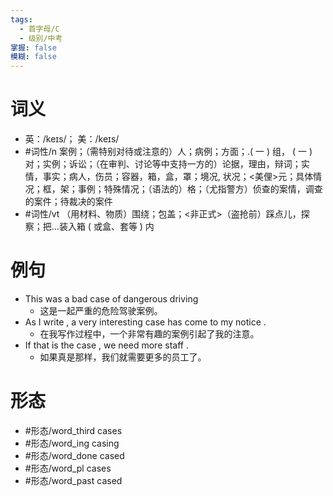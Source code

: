 ```yaml
---
tags:
  - 首字母/C
  - 级别/中考
掌握: false
模糊: false
---
```

# 词义
- 英：/keɪs/； 美：/keɪs/
- #词性/n  案例；（需特别对待或注意的）人；病例；方面；.( 一 ) 组， ( 一 ) 对；实例；诉讼；（在审判、讨论等中支持一方的）论据，理由，辩词；实情，事实；病人，伤员；容器，箱，盒，罩；境况, 状况；<美俚>元；具体情况；框，架；事例；特殊情况；（语法的）格；（尤指警方）侦查的案情，调查的案件；待裁决的案件
- #词性/vt  （用材料、物质）围绕；包盖；<非正式>（盗抢前）踩点儿，探察；把…装入箱 ( 或盒、套等 ) 内
# 例句
- This was a bad case of dangerous driving
	- 这是一起严重的危险驾驶案例。
- As I write , a very interesting case has come to my notice .
	- 在我写作过程中，一个非常有趣的案例引起了我的注意。
- If that is the case , we need more staff .
	- 如果真是那样，我们就需要更多的员工了。
# 形态
- #形态/word_third cases
- #形态/word_ing casing
- #形态/word_done cased
- #形态/word_pl cases
- #形态/word_past cased
